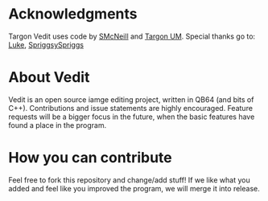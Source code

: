 # Acknowledgments
Targon Vedit uses code by <a href="https://www.qb64.org/forum/index.php?action=profile;u=9">SMcNeill</a> and <a href="https://github.com/Targon-Industries/um">Targon UM</a>. Special thanks go to: <a href="https://www.qb64.org/forum/index.php?action=profile;u=16">Luke</a>, <a href="https://www.qb64.org/forum/index.php?action=profile;u=501">SpriggsySpriggs</a>

# About Vedit
Vedit is an open source iamge editing project, written in QB64 (and bits of C++). Contributions and issue statements are highly encouraged. Feature requests will be a bigger focus in the future, when the basic features have found a place in the program.

# How you can contribute
Feel free to fork this repository and change/add stuff! If we like what you added and feel like you improved the program, we will merge it into release.
